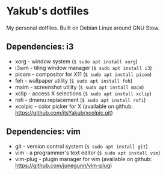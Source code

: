 # Yakub's dotfiles

My personal dotfiles.
Built on Debian Linux around GNU Stow.

## Dependencies: i3
- xorg - window system (`$ sudo apt install xorg`)
- i3wm - tiling window manager (`$ sudo apt install i3`)
- picom - compositor for X11 (`$ sudo apt install picom`)
- feh - wallpaper utility (`$ sudo apt install feh`)
- maim - screenshot utility (`$ sudo apt install maim`)
- xclip - access X selections (`$ sudo apt install xclip`)
- rofi - dmenu replacement (`$ sudo apt install rofi`)
- xcolpic - color picker for X (available on github: https://github.com/itsYakub/xcolpic.git)

## Dependencies: vim
- git - version control system (`$ sudo apt install git`)
- vim - a programmer's text editor (`$ sudo apt install vim`)
- vim-plug - plugin manager for vim (available on github: https://github.com/junegunn/vim-plug)
